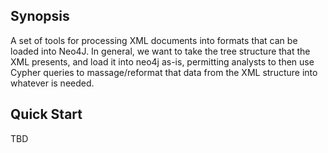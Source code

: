 ## Synopsis

A set of tools for processing XML documents into formats that can be loaded
into Neo4J.  In general, we want to take the tree structure that the XML
presents, and load it into neo4j as-is, permitting analysts to then use
Cypher queries to massage/reformat that data from the XML structure into
whatever is needed.

## Quick Start

TBD
